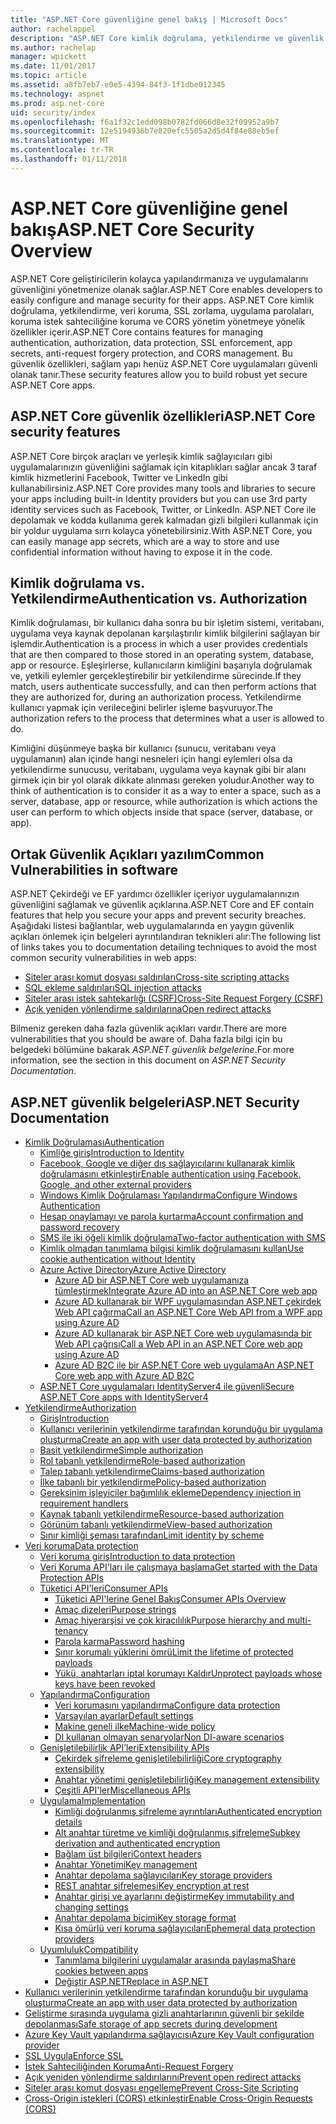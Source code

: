 ```yaml
---
title: "ASP.NET Core güvenliğine genel bakış | Microsoft Docs"
author: rachelappel
description: "ASP.NET Core kimlik doğrulama, yetkilendirme ve güvenlik temel kavramları hakkında bilgi edinin"
ms.author: rachelap
manager: wpickett
ms.date: 11/01/2017
ms.topic: article
ms.assetid: a8fb7eb7-e0e5-4394-84f3-1f1dbe012345
ms.technology: aspnet
ms.prod: asp.net-core
uid: security/index
ms.openlocfilehash: f6a1f32c1edd098b0782fd066d8e32f09952a9b7
ms.sourcegitcommit: 12e5194936b7e820efc5505a2d5d4f84e88eb5ef
ms.translationtype: MT
ms.contentlocale: tr-TR
ms.lasthandoff: 01/11/2018
---
```

# <a name="aspnet-core-security-overview"></a><span data-ttu-id="9bbe5-103">ASP.NET Core güvenliğine genel bakış</span><span class="sxs-lookup"><span data-stu-id="9bbe5-103">ASP.NET Core Security Overview</span></span>

<span data-ttu-id="9bbe5-104">ASP.NET Core geliştiricilerin kolayca yapılandırmanıza ve uygulamalarını güvenliğini yönetmenize olanak sağlar.</span><span class="sxs-lookup"><span data-stu-id="9bbe5-104">ASP.NET Core enables developers to easily configure and manage security for their apps.</span></span> <span data-ttu-id="9bbe5-105">ASP.NET Core kimlik doğrulama, yetkilendirme, veri koruma, SSL zorlama, uygulama parolaları, koruma istek sahteciliğine koruma ve CORS yönetim yönetmeye yönelik özellikler içerir.</span><span class="sxs-lookup"><span data-stu-id="9bbe5-105">ASP.NET Core contains features for managing authentication, authorization, data protection, SSL enforcement, app secrets, anti-request forgery protection, and CORS management.</span></span> <span data-ttu-id="9bbe5-106">Bu güvenlik özellikleri, sağlam yapı henüz ASP.NET Core uygulamaları güvenli olanak tanır.</span><span class="sxs-lookup"><span data-stu-id="9bbe5-106">These security features allow you to build robust yet secure ASP.NET Core apps.</span></span> 

## <a name="aspnet-core-security-features"></a><span data-ttu-id="9bbe5-107">ASP.NET Core güvenlik özellikleri</span><span class="sxs-lookup"><span data-stu-id="9bbe5-107">ASP.NET Core security features</span></span>

<span data-ttu-id="9bbe5-108">ASP.NET Core birçok araçları ve yerleşik kimlik sağlayıcıları gibi uygulamalarınızın güvenliğini sağlamak için kitaplıkları sağlar ancak 3 taraf kimlik hizmetlerini Facebook, Twitter ve LinkedIn gibi kullanabilirsiniz.</span><span class="sxs-lookup"><span data-stu-id="9bbe5-108">ASP.NET Core provides many tools and libraries to secure your apps including built-in Identity providers but you can use 3rd party identity services such as Facebook, Twitter, or LinkedIn.</span></span> <span data-ttu-id="9bbe5-109">ASP.NET Core ile depolamak ve kodda kullanıma gerek kalmadan gizli bilgileri kullanmak için bir yoldur uygulama sırrı kolayca yönetebilirsiniz.</span><span class="sxs-lookup"><span data-stu-id="9bbe5-109">With ASP.NET Core, you can easily manage app secrets, which are a way to store and use confidential information without having to expose it in the code.</span></span> 

## <a name="authentication-vs-authorization"></a><span data-ttu-id="9bbe5-110">Kimlik doğrulama vs. Yetkilendirme</span><span class="sxs-lookup"><span data-stu-id="9bbe5-110">Authentication vs. Authorization</span></span>

<span data-ttu-id="9bbe5-111">Kimlik doğrulaması, bir kullanıcı daha sonra bu bir işletim sistemi, veritabanı, uygulama veya kaynak depolanan karşılaştırılır kimlik bilgilerini sağlayan bir işlemdir.</span><span class="sxs-lookup"><span data-stu-id="9bbe5-111">Authentication is a process in which a user provides credentials that are then compared to those stored in an operating system, database, app or resource.</span></span> <span data-ttu-id="9bbe5-112">Eşleşirlerse, kullanıcıların kimliğini başarıyla doğrulamak ve, yetkili eylemler gerçekleştirebilir bir yetkilendirme sürecinde.</span><span class="sxs-lookup"><span data-stu-id="9bbe5-112">If they match, users authenticate successfully, and can then perform actions that they are authorized for, during an authorization process.</span></span> <span data-ttu-id="9bbe5-113">Yetkilendirme kullanıcı yapmak için verileceğini belirler işleme başvuruyor.</span><span class="sxs-lookup"><span data-stu-id="9bbe5-113">The authorization refers to the process that determines what a user is allowed to do.</span></span> 

<span data-ttu-id="9bbe5-114">Kimliğini düşünmeye başka bir kullanıcı (sunucu, veritabanı veya uygulamanın) alan içinde hangi nesneleri için hangi eylemleri olsa da yetkilendirme sunucusu, veritabanı, uygulama veya kaynak gibi bir alanı girmek için bir yol olarak dikkate alınması gereken yoludur.</span><span class="sxs-lookup"><span data-stu-id="9bbe5-114">Another way to think of authentication is to consider it as a way to enter a space, such as a server, database, app or resource, while authorization is which actions the user can perform to which objects inside that space (server, database, or app).</span></span>

## <a name="common-vulnerabilities-in-software"></a><span data-ttu-id="9bbe5-115">Ortak Güvenlik Açıkları yazılım</span><span class="sxs-lookup"><span data-stu-id="9bbe5-115">Common Vulnerabilities in software</span></span>

<span data-ttu-id="9bbe5-116">ASP.NET Çekirdeği ve EF yardımcı özellikler içeriyor uygulamalarınızın güvenliğini sağlamak ve güvenlik açıklarına.</span><span class="sxs-lookup"><span data-stu-id="9bbe5-116">ASP.NET Core and EF contain features that help you secure your apps and prevent security breaches.</span></span> <span data-ttu-id="9bbe5-117">Aşağıdaki listesi bağlantılar, web uygulamalarında en yaygın güvenlik açıkları önlemek için belgeleri ayrıntılandıran teknikleri alır:</span><span class="sxs-lookup"><span data-stu-id="9bbe5-117">The following list of links takes you to documentation detailing techniques to avoid the most common security vulnerabilities in web apps:</span></span>

* [<span data-ttu-id="9bbe5-118">Siteler arası komut dosyası saldırıları</span><span class="sxs-lookup"><span data-stu-id="9bbe5-118">Cross-site scripting attacks</span></span>](https://docs.microsoft.com/aspnet/core/security/cross-site-scripting)
* [<span data-ttu-id="9bbe5-119">SQL ekleme saldırıları</span><span class="sxs-lookup"><span data-stu-id="9bbe5-119">SQL injection attacks</span></span>](https://docs.microsoft.com/ef/core/querying/raw-sql)
* [<span data-ttu-id="9bbe5-120">Siteler arası istek sahtekarlığı (CSRF)</span><span class="sxs-lookup"><span data-stu-id="9bbe5-120">Cross-Site Request Forgery (CSRF)</span></span>](https://docs.microsoft.com/aspnet/core/security/anti-request-forgery)
* [<span data-ttu-id="9bbe5-121">Açık yeniden yönlendirme saldırılarına</span><span class="sxs-lookup"><span data-stu-id="9bbe5-121">Open redirect attacks</span></span>](https://docs.microsoft.com/aspnet/core/security/preventing-open-redirects)

<span data-ttu-id="9bbe5-122">Bilmeniz gereken daha fazla güvenlik açıkları vardır.</span><span class="sxs-lookup"><span data-stu-id="9bbe5-122">There are more vulnerabilities that you should be aware of.</span></span> <span data-ttu-id="9bbe5-123">Daha fazla bilgi için bu belgedeki bölümüne bakarak *ASP.NET güvenlik belgelerine*.</span><span class="sxs-lookup"><span data-stu-id="9bbe5-123">For more information, see the section in this document on *ASP.NET Security Documentation*.</span></span> 

## <a name="aspnet-security-documentation"></a><span data-ttu-id="9bbe5-124">ASP.NET güvenlik belgeleri</span><span class="sxs-lookup"><span data-stu-id="9bbe5-124">ASP.NET Security Documentation</span></span>

*   [<span data-ttu-id="9bbe5-125">Kimlik Doğrulaması</span><span class="sxs-lookup"><span data-stu-id="9bbe5-125">Authentication</span></span>](authentication/index.md)
    *   [<span data-ttu-id="9bbe5-126">Kimliğe giriş</span><span class="sxs-lookup"><span data-stu-id="9bbe5-126">Introduction to Identity</span></span>](authentication/identity.md)
    *   [<span data-ttu-id="9bbe5-127">Facebook, Google ve diğer dış sağlayıcılarını kullanarak kimlik doğrulamasını etkinleştir</span><span class="sxs-lookup"><span data-stu-id="9bbe5-127">Enable authentication using Facebook, Google, and other external providers</span></span>](authentication/social/index.md)
    * [<span data-ttu-id="9bbe5-128">Windows Kimlik Doğrulaması Yapılandırma</span><span class="sxs-lookup"><span data-stu-id="9bbe5-128">Configure Windows Authentication</span></span>](authentication/windowsauth.md)
    *   [<span data-ttu-id="9bbe5-129">Hesap onaylamayı ve parola kurtarma</span><span class="sxs-lookup"><span data-stu-id="9bbe5-129">Account confirmation and password recovery</span></span>](authentication/accconfirm.md)
    *   [<span data-ttu-id="9bbe5-130">SMS ile iki öğeli kimlik doğrulama</span><span class="sxs-lookup"><span data-stu-id="9bbe5-130">Two-factor authentication with SMS</span></span>](authentication/2fa.md) 
    *   [<span data-ttu-id="9bbe5-131">Kimlik olmadan tanımlama bilgisi kimlik doğrulamasını kullan</span><span class="sxs-lookup"><span data-stu-id="9bbe5-131">Use cookie authentication without Identity</span></span>](authentication/cookie.md)
    *   [<span data-ttu-id="9bbe5-132">Azure Active Directory</span><span class="sxs-lookup"><span data-stu-id="9bbe5-132">Azure Active Directory</span></span>](authentication/azure-active-directory/index.md)
        *   [<span data-ttu-id="9bbe5-133">Azure AD bir ASP.NET Core web uygulamanıza tümleştirmek</span><span class="sxs-lookup"><span data-stu-id="9bbe5-133">Integrate Azure AD into an ASP.NET Core web app</span></span>](https://azure.microsoft.com/documentation/samples/active-directory-dotnet-webapp-openidconnect-aspnetcore/)
        *   [<span data-ttu-id="9bbe5-134">Azure AD kullanarak bir WPF uygulamasından ASP.NET çekirdek Web API çağırma</span><span class="sxs-lookup"><span data-stu-id="9bbe5-134">Call an ASP.NET Core Web API from a WPF app using Azure AD</span></span>](https://azure.microsoft.com/documentation/samples/active-directory-dotnet-native-aspnetcore/)
        *   [<span data-ttu-id="9bbe5-135">Azure AD kullanarak bir ASP.NET Core web uygulamasında bir Web API çağrısı</span><span class="sxs-lookup"><span data-stu-id="9bbe5-135">Call a Web API in an ASP.NET Core web app using Azure AD</span></span>](https://azure.microsoft.com/documentation/samples/active-directory-dotnet-webapp-webapi-openidconnect-aspnetcore/)
        *   [<span data-ttu-id="9bbe5-136">Azure AD B2C ile bir ASP.NET Core web uygulama</span><span class="sxs-lookup"><span data-stu-id="9bbe5-136">An ASP.NET Core web app with Azure AD B2C</span></span>](https://azure.microsoft.com/resources/samples/active-directory-b2c-dotnetcore-webapp/)
    *   [<span data-ttu-id="9bbe5-137">ASP.NET Core uygulamaları IdentityServer4 ile güvenli</span><span class="sxs-lookup"><span data-stu-id="9bbe5-137">Secure ASP.NET Core apps with IdentityServer4</span></span>](https://identityserver4.readthedocs.io)
*   [<span data-ttu-id="9bbe5-138">Yetkilendirme</span><span class="sxs-lookup"><span data-stu-id="9bbe5-138">Authorization</span></span>](authorization/index.md)
    *   [<span data-ttu-id="9bbe5-139">Giriş</span><span class="sxs-lookup"><span data-stu-id="9bbe5-139">Introduction</span></span>](authorization/introduction.md)
    *   [<span data-ttu-id="9bbe5-140">Kullanıcı verilerinin yetkilendirme tarafından korunduğu bir uygulama oluşturma</span><span class="sxs-lookup"><span data-stu-id="9bbe5-140">Create an app with user data protected by authorization</span></span>](xref:security/authorization/secure-data)
    *   [<span data-ttu-id="9bbe5-141">Basit yetkilendirme</span><span class="sxs-lookup"><span data-stu-id="9bbe5-141">Simple authorization</span></span>](authorization/simple.md)
    *   [<span data-ttu-id="9bbe5-142">Rol tabanlı yetkilendirme</span><span class="sxs-lookup"><span data-stu-id="9bbe5-142">Role-based authorization</span></span>](authorization/roles.md)
    *   [<span data-ttu-id="9bbe5-143">Talep tabanlı yetkilendirme</span><span class="sxs-lookup"><span data-stu-id="9bbe5-143">Claims-based authorization</span></span>](authorization/claims.md)
    *   [<span data-ttu-id="9bbe5-144">İlke tabanlı bir yetkilendirme</span><span class="sxs-lookup"><span data-stu-id="9bbe5-144">Policy-based authorization</span></span>](authorization/policies.md)
    *   [<span data-ttu-id="9bbe5-145">Gereksinim işleyiciler bağımlılık ekleme</span><span class="sxs-lookup"><span data-stu-id="9bbe5-145">Dependency injection in requirement handlers</span></span>](authorization/dependencyinjection.md)
    *   [<span data-ttu-id="9bbe5-146">Kaynak tabanlı yetkilendirme</span><span class="sxs-lookup"><span data-stu-id="9bbe5-146">Resource-based authorization</span></span>](authorization/resourcebased.md)
    *   [<span data-ttu-id="9bbe5-147">Görünüm tabanlı yetkilendirme</span><span class="sxs-lookup"><span data-stu-id="9bbe5-147">View-based authorization</span></span>](authorization/views.md)
    *   [<span data-ttu-id="9bbe5-148">Sınır kimliği şeması tarafından</span><span class="sxs-lookup"><span data-stu-id="9bbe5-148">Limit identity by scheme</span></span>](authorization/limitingidentitybyscheme.md)
*   [<span data-ttu-id="9bbe5-149">Veri koruma</span><span class="sxs-lookup"><span data-stu-id="9bbe5-149">Data protection</span></span>](data-protection/index.md)
    *   [<span data-ttu-id="9bbe5-150">Veri koruma giriş</span><span class="sxs-lookup"><span data-stu-id="9bbe5-150">Introduction to data protection</span></span>](data-protection/introduction.md)
    *   [<span data-ttu-id="9bbe5-151">Veri Koruma API'ları ile çalışmaya başlama</span><span class="sxs-lookup"><span data-stu-id="9bbe5-151">Get started with the Data Protection APIs</span></span>](data-protection/using-data-protection.md)
    *   [<span data-ttu-id="9bbe5-152">Tüketici API'leri</span><span class="sxs-lookup"><span data-stu-id="9bbe5-152">Consumer APIs</span></span>](data-protection/consumer-apis/index.md)
        *   [<span data-ttu-id="9bbe5-153">Tüketici API'lerine Genel Bakış</span><span class="sxs-lookup"><span data-stu-id="9bbe5-153">Consumer APIs Overview</span></span>](data-protection/consumer-apis/overview.md)
        *   [<span data-ttu-id="9bbe5-154">Amaç dizeleri</span><span class="sxs-lookup"><span data-stu-id="9bbe5-154">Purpose strings</span></span>](data-protection/consumer-apis/purpose-strings.md)
        *   [<span data-ttu-id="9bbe5-155">Amaç hiyerarşisi ve çok kiracılılık</span><span class="sxs-lookup"><span data-stu-id="9bbe5-155">Purpose hierarchy and multi-tenancy</span></span>](data-protection/consumer-apis/purpose-strings-multitenancy.md)
        *   [<span data-ttu-id="9bbe5-156">Parola karma</span><span class="sxs-lookup"><span data-stu-id="9bbe5-156">Password hashing</span></span>](data-protection/consumer-apis/password-hashing.md)
        *   [<span data-ttu-id="9bbe5-157">Sınır korumalı yüklerini ömrü</span><span class="sxs-lookup"><span data-stu-id="9bbe5-157">Limit the lifetime of protected payloads</span></span>](data-protection/consumer-apis/limited-lifetime-payloads.md)
        *   [<span data-ttu-id="9bbe5-158">Yükü, anahtarları iptal korumayı Kaldır</span><span class="sxs-lookup"><span data-stu-id="9bbe5-158">Unprotect payloads whose keys have been revoked</span></span>](data-protection/consumer-apis/dangerous-unprotect.md)
    *   [<span data-ttu-id="9bbe5-159">Yapılandırma</span><span class="sxs-lookup"><span data-stu-id="9bbe5-159">Configuration</span></span>](data-protection/configuration/index.md)
        *   [<span data-ttu-id="9bbe5-160">Veri korumasını yapılandırma</span><span class="sxs-lookup"><span data-stu-id="9bbe5-160">Configure data protection</span></span>](data-protection/configuration/overview.md)
        *   [<span data-ttu-id="9bbe5-161">Varsayılan ayarlar</span><span class="sxs-lookup"><span data-stu-id="9bbe5-161">Default settings</span></span>](data-protection/configuration/default-settings.md)
        *   [<span data-ttu-id="9bbe5-162">Makine geneli ilke</span><span class="sxs-lookup"><span data-stu-id="9bbe5-162">Machine-wide policy</span></span>](data-protection/configuration/machine-wide-policy.md)
        *   [<span data-ttu-id="9bbe5-163">DI kullanan olmayan senaryolar</span><span class="sxs-lookup"><span data-stu-id="9bbe5-163">Non DI-aware scenarios</span></span>](data-protection/configuration/non-di-scenarios.md)
    *   [<span data-ttu-id="9bbe5-164">Genişletilebilirlik API’leri</span><span class="sxs-lookup"><span data-stu-id="9bbe5-164">Extensibility APIs</span></span>](data-protection/extensibility/index.md)
        *   [<span data-ttu-id="9bbe5-165">Çekirdek şifreleme genişletilebilirliği</span><span class="sxs-lookup"><span data-stu-id="9bbe5-165">Core cryptography extensibility</span></span>](data-protection/extensibility/core-crypto.md)
        *   [<span data-ttu-id="9bbe5-166">Anahtar yönetimi genişletilebilirliği</span><span class="sxs-lookup"><span data-stu-id="9bbe5-166">Key management extensibility</span></span>](data-protection/extensibility/key-management.md)
        *   [<span data-ttu-id="9bbe5-167">Çeşitli API'ler</span><span class="sxs-lookup"><span data-stu-id="9bbe5-167">Miscellaneous APIs</span></span>](data-protection/extensibility/misc-apis.md)
    *   [<span data-ttu-id="9bbe5-168">Uygulama</span><span class="sxs-lookup"><span data-stu-id="9bbe5-168">Implementation</span></span>](data-protection/implementation/index.md)
        *   [<span data-ttu-id="9bbe5-169">Kimliği doğrulanmış şifreleme ayrıntıları</span><span class="sxs-lookup"><span data-stu-id="9bbe5-169">Authenticated encryption details</span></span>](data-protection/implementation/authenticated-encryption-details.md)
        *   [<span data-ttu-id="9bbe5-170">Alt anahtar türetme ve kimliği doğrulanmış şifreleme</span><span class="sxs-lookup"><span data-stu-id="9bbe5-170">Subkey derivation and authenticated encryption</span></span>](data-protection/implementation/subkeyderivation.md)
        *   [<span data-ttu-id="9bbe5-171">Bağlam üst bilgileri</span><span class="sxs-lookup"><span data-stu-id="9bbe5-171">Context headers</span></span>](data-protection/implementation/context-headers.md)
        *   [<span data-ttu-id="9bbe5-172">Anahtar Yönetimi</span><span class="sxs-lookup"><span data-stu-id="9bbe5-172">Key management</span></span>](data-protection/implementation/key-management.md)
        *   [<span data-ttu-id="9bbe5-173">Anahtar depolama sağlayıcıları</span><span class="sxs-lookup"><span data-stu-id="9bbe5-173">Key storage providers</span></span>](data-protection/implementation/key-storage-providers.md)
        *   [<span data-ttu-id="9bbe5-174">REST anahtar şifrelemesi</span><span class="sxs-lookup"><span data-stu-id="9bbe5-174">Key encryption at rest</span></span>](data-protection/implementation/key-encryption-at-rest.md)
        *   [<span data-ttu-id="9bbe5-175">Anahtar girişi ve ayarlarını değiştirme</span><span class="sxs-lookup"><span data-stu-id="9bbe5-175">Key immutability and changing settings</span></span>](data-protection/implementation/key-immutability.md)
        *   [<span data-ttu-id="9bbe5-176">Anahtar depolama biçimi</span><span class="sxs-lookup"><span data-stu-id="9bbe5-176">Key storage format</span></span>](data-protection/implementation/key-storage-format.md)
        *   [<span data-ttu-id="9bbe5-177">Kısa ömürlü veri koruma sağlayıcıları</span><span class="sxs-lookup"><span data-stu-id="9bbe5-177">Ephemeral data protection providers</span></span>](data-protection/implementation/key-storage-ephemeral.md)
    *   [<span data-ttu-id="9bbe5-178">Uyumluluk</span><span class="sxs-lookup"><span data-stu-id="9bbe5-178">Compatibility</span></span>](data-protection/compatibility/index.md)
        *   [<span data-ttu-id="9bbe5-179">Tanımlama bilgilerini uygulamalar arasında paylaşma</span><span class="sxs-lookup"><span data-stu-id="9bbe5-179">Share cookies between apps</span></span>](data-protection/compatibility/cookie-sharing.md)
        *   [<span data-ttu-id="9bbe5-180">Değiştir <machineKey> ASP.NET</span><span class="sxs-lookup"><span data-stu-id="9bbe5-180">Replace <machineKey> in ASP.NET</span></span>](data-protection/compatibility/replacing-machinekey.md)
*   [<span data-ttu-id="9bbe5-181">Kullanıcı verilerinin yetkilendirme tarafından korunduğu bir uygulama oluşturma</span><span class="sxs-lookup"><span data-stu-id="9bbe5-181">Create an app with user data protected by authorization</span></span>](xref:security/authorization/secure-data)
*   [<span data-ttu-id="9bbe5-182">Geliştirme sırasında uygulama gizli anahtarlarının güvenli bir şekilde depolanması</span><span class="sxs-lookup"><span data-stu-id="9bbe5-182">Safe storage of app secrets during development</span></span>](app-secrets.md)
*   [<span data-ttu-id="9bbe5-183">Azure Key Vault yapılandırma sağlayıcısı</span><span class="sxs-lookup"><span data-stu-id="9bbe5-183">Azure Key Vault configuration provider</span></span>](key-vault-configuration.md)
*   [<span data-ttu-id="9bbe5-184">SSL Uygula</span><span class="sxs-lookup"><span data-stu-id="9bbe5-184">Enforce SSL</span></span>](enforcing-ssl.md)
*   [<span data-ttu-id="9bbe5-185">İstek Sahteciliğinden Koruma</span><span class="sxs-lookup"><span data-stu-id="9bbe5-185">Anti-Request Forgery</span></span>](anti-request-forgery.md)
*   [<span data-ttu-id="9bbe5-186">Açık yeniden yönlendirme saldırılarını</span><span class="sxs-lookup"><span data-stu-id="9bbe5-186">Prevent open redirect attacks</span></span>](preventing-open-redirects.md)
*   [<span data-ttu-id="9bbe5-187">Siteler arası komut dosyası engelleme</span><span class="sxs-lookup"><span data-stu-id="9bbe5-187">Prevent Cross-Site Scripting</span></span>](cross-site-scripting.md)
*   [<span data-ttu-id="9bbe5-188">Cross-Origin istekleri (CORS) etkinleştir</span><span class="sxs-lookup"><span data-stu-id="9bbe5-188">Enable Cross-Origin Requests (CORS)</span></span>](cors.md)
